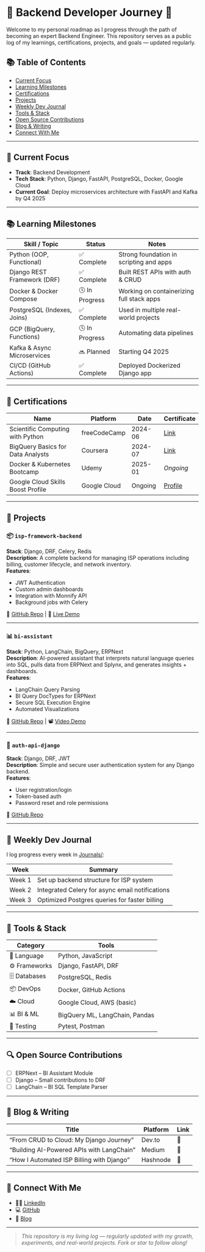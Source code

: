 # 🧠 Backend Developer Journey 🚀

Welcome to my personal roadmap as I progress through the path of becoming an expert Backend Engineer. This repository serves as a public log of my learnings, certifications, projects, and goals — updated regularly.

## 📚 Table of Contents
- [Current Focus](https://github.com/TIJANI082#-current-focus)
- [Learning Milestones](#learning-milestones)
- [Certifications](#certifications)
- [Projects](#projects)
- [Weekly Dev Journal](#weekly-dev-journal)
- [Tools & Stack](#tools--stack)
- [Open Source Contributions](#open-source-contributions)
- [Blog & Writing](#blog--writing)
- [Connect With Me](#connect-with-me)


---

## 🎯 Current Focus
- **Track**: Backend Development
- **Tech Stack**: Python, Django, FastAPI, PostgreSQL, Docker, Google Cloud
- **Current Goal**: Deploy microservices architecture with FastAPI and Kafka by Q4 2025

---

## 📚 Learning Milestones

| Skill / Topic                     | Status       | Notes                                     |
|----------------------------------|--------------|-------------------------------------------|
| Python (OOP, Functional)         | ✅ Complete   | Strong foundation in scripting and apps   |
| Django REST Framework (DRF)      | ✅ Complete   | Built REST APIs with auth & CRUD          |
| Docker & Docker Compose          | 🕓 In Progress | Working on containerizing full stack apps |
| PostgreSQL (Indexes, Joins)      | ✅ Complete   | Used in multiple real-world projects      |
| GCP (BigQuery, Functions)        | 🕓 In Progress | Automating data pipelines                 |
| Kafka & Async Microservices      | 🔜 Planned    | Starting Q4 2025                          |
| CI/CD (GitHub Actions)           | ✅ Complete   | Deployed Dockerized Django app            |

---

## 📜 Certifications

| Name                                                       | Platform         | Date       | Certificate |
|------------------------------------------------------------|------------------|------------|-------------|
| Scientific Computing with Python                           | freeCodeCamp     | 2024-06    | [Link](https://www.freecodecamp.org/certification/tijaniibrahim/scientific-computing-with-python-v7) |
| BigQuery Basics for Data Analysts                          | Coursera         | 2024-07    | [Link](https://coursera.org/verify/HDRDP4M3ESJB) |
| Docker & Kubernetes Bootcamp                               | Udemy            | 2025-01    | *Ongoing*   |
| Google Cloud Skills Boost Profile                          | Google Cloud     | Ongoing    | [Profile](https://www.cloudskillsboost.google/public_profiles/95d7e49b-73c0-4f47-a348-b95dc369070c) |

---

## 💼 Projects

### 📦 `isp-framework-backend`  
**Stack**: Django, DRF, Celery, Redis  
**Description**: A complete backend for managing ISP operations including billing, customer lifecycle, and network inventory.  
**Features**:
- JWT Authentication
- Custom admin dashboards
- Integration with Monnify API
- Background jobs with Celery

🔗 [GitHub Repo](#) | 🚀 [Live Demo](#)

---

### 📊 `bi-assistant`  
**Stack**: Python, LangChain, BigQuery, ERPNext  
**Description**: AI-powered assistant that interprets natural language queries into SQL, pulls data from ERPNext and Splynx, and generates insights + dashboards.  
**Features**:
- LangChain Query Parsing
- BI Query DocTypes for ERPNext
- Secure SQL Execution Engine
- Automated Visualizations

🔗 [GitHub Repo](#) | 📽 [Video Demo](#)

---

### 🔐 `auth-api-django`  
**Stack**: Django, DRF, JWT  
**Description**: Simple and secure user authentication system for any Django backend.  
**Features**:
- User registration/login
- Token-based auth
- Password reset and role permissions

🔗 [GitHub Repo](#)

---

## 📆 Weekly Dev Journal

I log progress every week in [Journals/](./journals):

| Week | Summary                              |
|------|--------------------------------------|
| Week 1 | Set up backend structure for ISP system |
| Week 2 | Integrated Celery for async email notifications |
| Week 3 | Optimized Postgres queries for faster billing |

---

## 🧰 Tools & Stack

| Category         | Tools                          |
|------------------|-------------------------------|
| 🐍 Language       | Python, JavaScript             |
| ⚙️ Frameworks     | Django, FastAPI, DRF           |
| 🗄️ Databases      | PostgreSQL, Redis              |
| 📦 DevOps         | Docker, GitHub Actions         |
| ☁️ Cloud          | Google Cloud, AWS (basic)      |
| 📊 BI & ML        | BigQuery ML, LangChain, Pandas |
| 🧪 Testing        | Pytest, Postman                |

---

## 🔍 Open Source Contributions

- [ ] ERPNext – BI Assistant Module
- [ ] Django – Small contributions to DRF
- [ ] LangChain – BI SQL Template Parser

---

## 🧵 Blog & Writing

| Title                                 | Platform   | Link |
|---------------------------------------|------------|------|
| “From CRUD to Cloud: My Django Journey” | Dev.to     | 🔗 |
| “Building AI-Powered APIs with LangChain” | Medium | 🔗 |
| “How I Automated ISP Billing with Django” | Hashnode  | 🔗 |

---

## 💬 Connect With Me

- 🧑‍💼 [LinkedIn](https://linkedin.com/in/tijaniibrahim)
- 💻 [GitHub](https://github.com/TIJANI0826)
- 📝 [Blog](https://dev.to/yourusername)

---

> *This repository is my living log — regularly updated with my growth, experiments, and real-world projects. Fork or star to follow along!*

